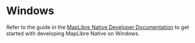 # Windows

Refer to the guide in the [MapLibre Native Developer Documentation](https://maplibre.org/maplibre-native/docs/book/platforms/windows/index.html) to get started with developing MapLibre Native on Windows.
